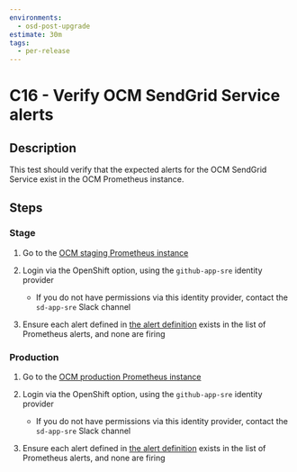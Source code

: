 ```yaml
---
environments:
  - osd-post-upgrade
estimate: 30m
tags:
  - per-release
---
```


# C16 - Verify OCM SendGrid Service alerts

## Description

This test should verify that the expected alerts for the OCM SendGrid Service exist in the OCM Prometheus instance.

## Steps

### Stage

1. Go to the [OCM staging Prometheus instance](https://prometheus.app-sre-stage-01.devshift.net/alerts)

2. Login via the OpenShift option, using the `github-app-sre` identity provider

   - If you do not have permissions via this identity provider, contact the `sd-app-sre` Slack channel

3. Ensure each alert defined in [the alert definition](https://gitlab.cee.redhat.com/service/app-interface/-/tree/master/resources/observability/prometheusrules/ocm-sendgrid-svc-stage.prometheusrules.yaml) exists in the list of Prometheus alerts, and none are firing

### Production

1. Go to the [OCM production Prometheus instance](https://prometheus.app-sre-prod-04.devshift.net/alerts)

2. Login via the OpenShift option, using the `github-app-sre` identity provider

   - If you do not have permissions via this identity provider, contact the `sd-app-sre` Slack channel

3. Ensure each alert defined in [the alert definition](https://gitlab.cee.redhat.com/service/app-interface/-/tree/master/resources/observability/prometheusrules/ocm-sendgrid-svc-production.prometheusrules.yaml) exists in the list of Prometheus alerts, and none are firing
